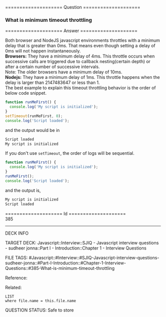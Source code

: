 ==================== Question ====================  

### What is minimum timeout throttling  

==================== Answer ====================  

Both browser and NodeJS javascript environments throttles with a minimum delay
that is greater than 0ms. That means even though setting a delay of 0ms will not
happen instantaneously.  
**Browsers:** They have a minimum delay of 4ms. This throttle occurs when
successive calls are triggered due to callback nesting(certain depth) or after a
certain number of successive intervals.  
Note: The older browsers have a minimum delay of 10ms.  
**Nodejs:** They have a minimum delay of 1ms. This throttle happens when the
delay is larger than 2147483647 or less than 1.  
The best example to explain this timeout throttling behavior is the order of
below code snippet.

```javascript
function runMeFirst() {
  console.log('My script is initialized');
}
setTimeout(runMeFirst, 0);
console.log('Script loaded');
```

and the output would be in

```cmd
Script loaded
My script is initialized
```

If you don't use `setTimeout`, the order of logs will be sequential.

```javascript
function runMeFirst() {
  console.log('My script is initialized');
}
runMeFirst();
console.log('Script loaded');
```

and the output is,

```cmd
My script is initialized
Script loaded
```

==================== Id ====================  
385

---

DECK INFO

TARGET DECK: Javascript::Interview::SJIQ - Javascript interview questions - sudheer jonna::Part I - Introduction::Chapter 1 - Interview Questions

FILE TAGS: #Javascript::#Interview::#SJIQ-Javascript-interview-questions-sudheer-jonna::#Part-I-Introduction::#Chapter-1-Interview-Questions::#385-What-is-minimum-timeout-throttling

Reference:

Related:

```dataview
LIST
where file.name = this.file.name
```

QUESTION STATUS: Safe to store

